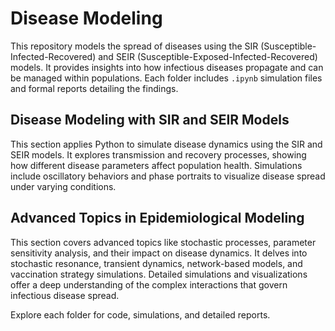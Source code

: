 # Disease Modeling

This repository models the spread of diseases using the SIR (Susceptible-Infected-Recovered) and SEIR (Susceptible-Exposed-Infected-Recovered) models. It provides insights into how infectious diseases propagate and can be managed within populations. Each folder includes `.ipynb` simulation files and formal reports detailing the findings.

## Disease Modeling with SIR and SEIR Models

This section applies Python to simulate disease dynamics using the SIR and SEIR models. It explores transmission and recovery processes, showing how different disease parameters affect population health. Simulations include oscillatory behaviors and phase portraits to visualize disease spread under varying conditions.

## Advanced Topics in Epidemiological Modeling

This section covers advanced topics like stochastic processes, parameter sensitivity analysis, and their impact on disease dynamics. It delves into stochastic resonance, transient dynamics, network-based models, and vaccination strategy simulations. Detailed simulations and visualizations offer a deep understanding of the complex interactions that govern infectious disease spread.

Explore each folder for code, simulations, and detailed reports.
